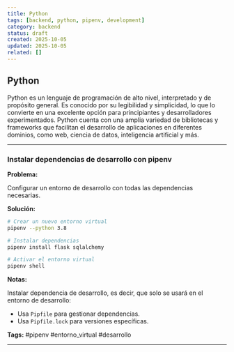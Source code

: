 ```yaml
---
title: Python
tags: [backend, python, pipenv, development]
category: backend
status: draft
created: 2025-10-05
updated: 2025-10-05
related: []
---
```


## Python

Python es un lenguaje de programación de alto nivel, interpretado y de propósito general. Es conocido por su legibilidad y simplicidad, lo que lo convierte en una excelente opción para principiantes y desarrolladores experimentados. Python cuenta con una amplia variedad de bibliotecas y frameworks que facilitan el desarrollo de aplicaciones en diferentes dominios, como web, ciencia de datos, inteligencia artificial y más.

---

### Instalar dependencias de desarrollo con pipenv

**Problema:**

Configurar un entorno de desarrollo con todas las dependencias necesarias.

**Solución:**

```bash
# Crear un nuevo entorno virtual
pipenv --python 3.8

# Instalar dependencias
pipenv install flask sqlalchemy

# Activar el entorno virtual
pipenv shell
```

**Notas:**

Instalar dependencia de desarrollo, es decir, que solo se usará en el entorno de desarrollo:

- Usa `Pipfile` para gestionar dependencias.
- Usa `Pipfile.lock` para versiones específicas.

**Tags:** #pipenv #entorno_virtual #desarrollo

---
